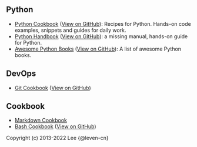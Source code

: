 <!-- markdownlint-disable line-length -->

## Python

- [Python Cookbook](https://leven-cn.github.io/python-cookbook) ([View on GitHub](https://github.com/leven-cn/python-cookbook)): Recipes for Python. Hands-on code examples, snippets and guides for daily work.
- [Python Handbook](https://leven-cn.github.io/python-handbook) ([View on GitHub](https://github.com/leven-cn/python-handbook)): a missing manual, hands-on guide for Python.
- [Awesome Python Books](https://leven-cn.github.io/awesome-python-books) ([View on GitHub](https://github.com/leven-cn/awesome-python-books)): A list of awesome Python books.

## DevOps

- [Git Cookbook](https://leven-cn.github.io/git-cookbook/) ([View on GitHub](https://github.com/leven-cn/git-cookbook))

## Cookbook

- [Markdown Cookbook](https://github.com/leven-cn/markdown-cookbook)
- [Bash Cookbook](https://leven-cn.github.io/bash-cookbook/) ([View on GitHub](https://github.com/leven-cn/bash-cookbook))

<!-- markdownlint-enable line-length -->

Copyright (c) 2013-2022 Lee {@leven-cn}
